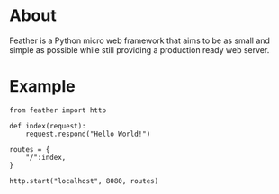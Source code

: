 About
=====

Feather is a Python micro web framework that aims to be as small and simple as possible while still providing a production ready web server.

Example
=======

```
from feather import http

def index(request):
    request.respond("Hello World!")

routes = {
    "/":index,
}

http.start("localhost", 8080, routes)

```
